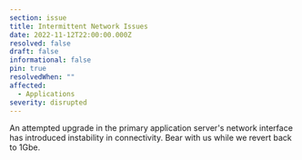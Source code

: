 ```yaml
---
section: issue
title: Intermittent Network Issues
date: 2022-11-12T22:00:00.000Z
resolved: false
draft: false
informational: false
pin: true
resolvedWhen: ""
affected:
  - Applications
severity: disrupted
---
```

An attempted upgrade in the primary application server's network interface has introduced instability in connectivity. Bear with us while we revert back to 1Gbe.